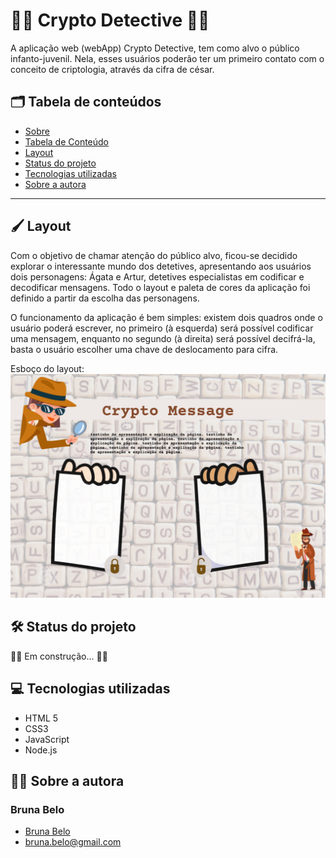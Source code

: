 # :female_detective: Crypto Detective :male_detective:

A aplicação web (webApp) Crypto Detective, tem como alvo o público infanto-juvenil. Nela, esses usuários poderão ter um primeiro contato com o conceito de criptologia, através da cifra de césar. 

## :card_index_dividers: Tabela de conteúdos

* [Sobre](#Crypto)
* [Tabela de Conteúdo](#Tabela)
* [Layout](#Layout)
* [Status do projeto](#Status)
* [Tecnologias utilizadas](#Tecnologias)
* [Sobre a autora](#Sobre)

***
## :paintbrush: Layout
    
Com o objetivo de chamar atenção do público alvo, ficou-se decidido explorar o interessante mundo dos detetives, apresentando aos usuários dois personagens: Ágata e Artur, detetives especialistas em codificar e decodificar mensagens. Todo o layout e paleta de cores da aplicação foi definido a partir da escolha das personagens.
    
O funcionamento da aplicação é bem simples: existem dois quadros onde o usuário poderá escrever, no primeiro (à esquerda) será possível codificar uma mensagem, enquanto no segundo (à direita) será possível decifrá-la, basta o usuário escolher uma chave de deslocamento para cifra.
    
Esboço do layout:
![img](./src/img/Layout.png)

## :hammer_and_wrench: Status do projeto

:construction_worker_woman: Em construção... :construction_worker_man:


## :computer: Tecnologias utilizadas

- HTML 5
- CSS3
- JavaScript
- Node.js

## :curly_haired_woman: Sobre a autora

### Bruna Belo 
* [Bruna Belo](https://github.com/belobruna)
* bruna.belo@gmail.com